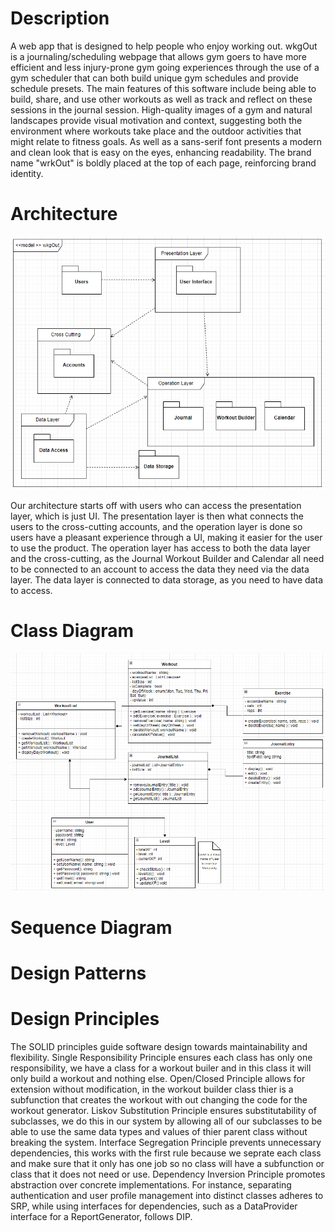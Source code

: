 # Description

  A web app that is designed to help people who enjoy working out. wkgOut is a journaling/scheduling webpage that allows gym goers to have more efficient and less injury-prone gym going experiences through the use of a gym scheduler that can both build unique gym schedules and provide schedule presets. The main features of this software include being able to build, share, and use other workouts as well as track and reflect on these sessions in the journal session.
  High-quality images of a gym and natural landscapes provide visual motivation and context, suggesting both the environment where workouts take place and the outdoor activities that might relate to fitness goals. As well as a sans-serif font presents a modern and clean look that is easy on the eyes, enhancing readability. The brand name "wrkOut" is boldly placed at the top of each page, reinforcing brand identity.

# Architecture
![High Level Architecture Diagram](https://github.com/rjb489/CS386-wkgOut/blob/main/Extra%20Files/images/HighLevelArchitecture.png)

Our architecture starts off with users who can access the presentation layer, which is just UI. The presentation layer is then what connects the users to the cross-cutting accounts, and the operation layer is done so users have a pleasant experience through a UI, making it easier for the user to use the product. The operation layer has access to both the data layer and the cross-cutting, as the Journal Workout Builder and Calendar all need to be connected to an account to access the data they need via the data layer. The data layer is connected to data storage, as you need to have data to access.

###

# Class Diagram
![Class Diagram](https://github.com/rjb489/CS386-wkgOut/blob/main/Extra%20Files/images/Final%20Class%20Diagram.png)

###

# Sequence Diagram

###

# Design Patterns

###

# Design Principles
The SOLID principles guide software design towards maintainability and flexibility. Single Responsibility Principle ensures each class has only one responsibility, we have a class for a workout builer and in this class it will only build a workout and nothing else. Open/Closed Principle allows for extension without modification, in the workout builder class thier is a subfunction that creates the workout with out changing the code for the workout generator. Liskov Substitution Principle ensures substitutability of subclasses, we do this in our system by allowing all of our subclasses to be able to use the same data types and values of thier parent class without breaking the system. Interface Segregation Principle prevents unnecessary dependencies, this works with the first rule because we seprate each class and make sure that it only has one job so no class will have a subfunction or class that it does not need or use. Dependency Inversion Principle promotes abstraction over concrete implementations. For instance, separating authentication and user profile management into distinct classes adheres to SRP, while using interfaces for dependencies, such as a DataProvider interface for a ReportGenerator, follows DIP.
